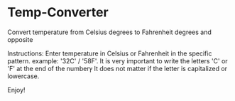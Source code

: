 # Temp-Converter
Convert temperature from Celsius degrees to Fahrenheit degrees and opposite

Instructions:
Enter temperature in Celsius or Fahrenheit in the specific pattern. example: '32C' / '58F'.
It is very important to write the letters 'C' or 'F' at the end of the numberץ
It does not matter if the letter is capitalized or lowercase.

Enjoy!
